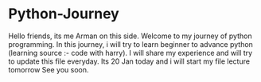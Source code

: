 # Python-Journey
Hello friends, its me Arman on this side. Welcome to my journey of python programming. In this journey, i will try to learn beginner to advance python (learning source :- code with harry). I will share my experience and will try to update this file everyday. Its 20 Jan today and i will start my file lecture tomorrow See you soon.
